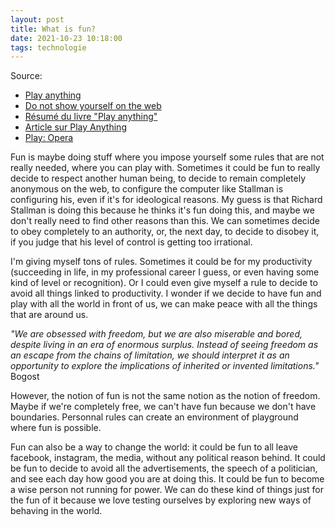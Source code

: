 ```yaml
---
layout: post
title: What is fun?
date: 2021-10-23 10:18:00
tags: technologie
---
```


Source:

- [Play anything](https://www.youtube.com/watch?v=83FbAKf7wUQ&t=327s)
- [Do not show yourself on the web](https://stallman.org/stallman-computing.html)
- [Résumé du livre "Play anything"](https://www.youtube.com/watch?v=Ratw3o_omIU)
- [Article sur Play Anything](http://www.chroniquesvideoludiques.com/play-anything-le-dernier-livre-de-ian-bogost/)
- [Play: Opera](https://www.youtube.com/watch?v=hy6SOqKJjDU)

Fun is maybe doing stuff where you impose yourself some rules that are not really needed, where you can play with. Sometimes it could be fun to really decide to respect another human being, to decide to remain completely anonymous on the web, to configure the computer like Stallman is configuring his, even if it's for ideological reasons. My guess is that Richard Stallman is doing this because he thinks it's fun doing this, and maybe we don't really need to find other reasons than this. We can sometimes decide to obey completely to an authority, or, the next day, to decide to disobey it, if you judge that his level of control is getting too irrational.

I'm giving myself tons of rules. Sometimes it could be for my productivity (succeeding in life, in my professional career I guess, or even having some kind of level or recognition). Or I could even give myself a rule to decide to avoid all things linked to productivity. I wonder if we decide to have fun and play with all the world in front of us, we can make peace with all the things that are around us.

<em>"We are obsessed with freedom, but we are also miserable and bored, despite living in an era of enormous
surplus. Instead of seeing freedom as an escape from the chains of limitation, we should interpret it as an
opportunity to explore the implications of inherited or invented limitations."</em> Bogost

However, the notion of fun is not the same notion as the notion of freedom. Maybe if we're completely free, we can't have fun because we don't have boundaries. Personnal rules can create an environment of playground where fun is possible.

Fun can also be a way to change the world: it could be fun to all leave facebook, instagram, the media, without any political reason behind. It could be fun to decide to avoid all the advertisements, the speech of a politician, and see each day how good you are at doing this. It could be fun to become a wise person not running for power. We can do these kind of things just for the fun of it because we love testing ourselves by exploring new ways of behaving in the world.
